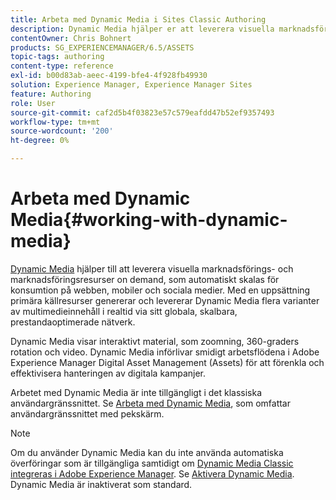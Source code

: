 ```yaml
---
title: Arbeta med Dynamic Media i Sites Classic Authoring
description: Dynamic Media hjälper er att leverera visuella marknadsförings- och marknadsföringsresurser on demand, som automatiskt skalas för konsumtion på webben, mobiler och sociala medier. Med en uppsättning primära källresurser genererar och levererar Dynamic Media flera varianter av multimedieinnehåll i realtid via sitt globala, skalbara, prestandaoptimerade nätverk.
contentOwner: Chris Bohnert
products: SG_EXPERIENCEMANAGER/6.5/ASSETS
topic-tags: authoring
content-type: reference
exl-id: b00d83ab-aeec-4199-bfe4-4f928fb49930
solution: Experience Manager, Experience Manager Sites
feature: Authoring
role: User
source-git-commit: caf2d5b4f03823e57c579eafdd47b52ef9357493
workflow-type: tm+mt
source-wordcount: '200'
ht-degree: 0%

---
```


# Arbeta med Dynamic Media{#working-with-dynamic-media}

[Dynamic Media](https://business.adobe.com/se/products/experience-manager/assets/dynamic-media.html) hjälper till att leverera visuella marknadsförings- och marknadsföringsresurser on demand, som automatiskt skalas för konsumtion på webben, mobiler och sociala medier. Med en uppsättning primära källresurser genererar och levererar Dynamic Media flera varianter av multimedieinnehåll i realtid via sitt globala, skalbara, prestandaoptimerade nätverk.

Dynamic Media visar interaktivt material, som zoomning, 360-graders rotation och video. Dynamic Media införlivar smidigt arbetsflödena i Adobe Experience Manager Digital Asset Management (Assets) för att förenkla och effektivisera hanteringen av digitala kampanjer.

Arbetet med Dynamic Media är inte tillgängligt i det klassiska användargränssnittet. Se [Arbeta med Dynamic Media](/help/assets/dynamic-media.md), som omfattar användargränssnittet med pekskärm.

>[!NOTE]
>
>Om du använder Dynamic Media kan du inte använda automatiska överföringar som är tillgängliga samtidigt om [Dynamic Media Classic integreras i Adobe Experience Manager](/help/sites-administering/scene7.md). Se [Aktivera Dynamic Media](/help/assets/config-dynamic.md#enabling-dynamic-media). Dynamic Media är inaktiverat som standard.
